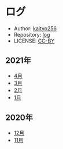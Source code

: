 # ログ

* Author: [kaityo256](https://github.com/kaityo256)
* Repository: [log](https://github.com/kaityo256/log)
* LICENSE: [CC-BY](https://github.com/kaityo256/log/blob/main/LICENSE)

## 2021年

* [4月](d202104.md)
* [3月](d202103.md)
* [2月](d202102.md)
* [1月](d202101.md)

## 2020年

* [12月](d202012.md)
* [11月](d202011.md)
